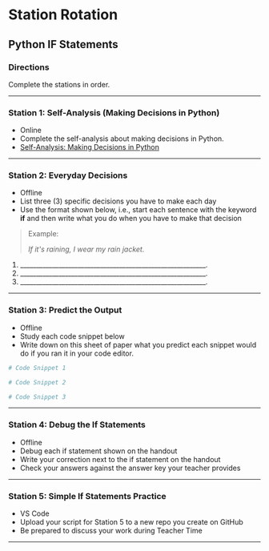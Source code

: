 # Station Rotation
## Python IF Statements

### Directions
Complete the stations in order.

---
### Station 1: Self-Analysis (Making Decisions in Python)
- Online
- Complete the self-analysis about making decisions in Python.
- [Self-Analysis: Making Decisions in Python](https://forms.gle/scFATkCRXSgoijEC6)

---
### Station 2: Everyday Decisions
- Offline
- List three (3) specific decisions you have to make each day
- Use the format shown below, i.e., start each sentence with the keyword **if** and then write what you do when you have to make that decision
> Example:
>
> *If it's raining, I wear my rain jacket.*

1. __________________________________________________________.
2. __________________________________________________________.
3. __________________________________________________________.
---

### Station 3: Predict the Output
- Offline 
- Study each code snippet below
- Write down on this sheet of paper what you predict each snippet would do if you ran it in your code editor.
```python
# Code Snippet 1

# Code Snippet 2

# Code Snippet 3
```

---
### Station 4: Debug the If Statements
- Offline
- Debug each if statement shown on the handout
- Write your correction next to the if statement on the handout
- Check your answers against the answer key your teacher provides

---
### Station 5: Simple If Statements Practice
- VS Code
- Upload your script for Station 5 to a new repo you create on GitHub
- Be prepared to discuss your work during Teacher Time

---
